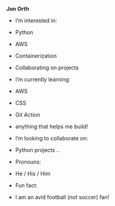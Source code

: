 **Jon Orth**
- I’m interested in:
-   Python
-   AWS
-   Containerization
-   Collaborating on projects
  
- I’m currently learning:
- AWS
- CSS
- Git Action
- anything that helps me build!
  
- I’m looking to collaborate on:
- Python projects
  ..
- Pronouns:
- He / His / Him
  
-  Fun fact:
- I am an avid football (not soccer) fan!

<!---
funwithgit/funwithgit is a ✨ special ✨ repository because its `README.md` (this file) appears on your GitHub profile.
You can click the Preview link to take a look at your changes.
--->

